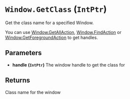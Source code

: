 # `Window.GetClass` (`IntPtr`)


Get the class name for a specified Window.

You can use [Window.GetAllAction](Window.GetAllAction.md), [Window.FindAction](Window.FindAction.md) or  [Window.GetForegroundAction](Window.GetForegroundAction.md) to get handles.


## Parameters

* **handle (`IntPtr`)** 
	The window handle to get the class for

## Returns

Class name for the window

